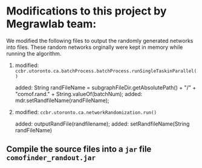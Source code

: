# Modifications to this project by Megrawlab team:

We modified the following files to output the randomly generated networks into files. These random networks orginally were kept in memory while running the algorithm.

1. modified: `ccbr.utoronto.ca.batchProcess.batchProcess.runSingleTaskinParallel()`

	added: String randFileName = subgraphFileDir.getAbsolutePath() + "/" + "comof.rand." + String.valueOf(batchNum);
	added: mdr.setRandfileName(randFileName);

2. modified: `ccbr.utoronto.ca.networkRandomization.run()`

	added: outputRandFile(randfilename);
	added: setRandfileName(String randFileName)
	
## Compile the source files into a `jar` file `comofinder_randout.jar`

